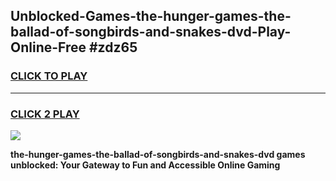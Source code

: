 
## Unblocked-Games-the-hunger-games-the-ballad-of-songbirds-and-snakes-dvd-Play-Online-Free #zdz65
<h3>
<a href="https://us.freeplayer.one?title=the-hunger-games-the-ballad-of-songbirds-and-snakes-dvd&ref=10M">CLICK TO PLAY</a></h3>
<hr>

<h3>
<a href="https://us.freeplayer.one?title=the-hunger-games-the-ballad-of-songbirds-and-snakes-dvd&ref=10M">CLICK 2 PLAY</a>
  
</h3>

<a href="https://us.freeplayer.one?title=the-hunger-games-the-ballad-of-songbirds-and-snakes-dvd&ref=10M"><img src="https://clearcache.store/games.png"></a>


**the-hunger-games-the-ballad-of-songbirds-and-snakes-dvd games unblocked: Your Gateway to Fun and Accessible Online Gaming**
